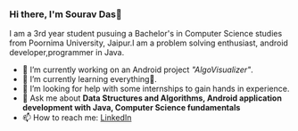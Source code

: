 ### Hi there, I'm Sourav Das👋

I am a 3rd year student pusuing a Bachelor's in Computer Science studies from Poornima University, Jaipur.I am a problem solving enthusiast, android developer,programmer in Java.




- 🔭 I’m currently working on an Android project _"AlgoVisualizer"_.
- 🌱 I’m currently learning everything🤣.
- 🤔 I’m looking for help with some internships to gain hands in experience.
- 💬 Ask me about **Data Structures and Algorithms, Android application development with Java, Computer Science fundamentals**
- 📫 How to reach me:  [LinkedIn](https://www.linkedin.com/in/sourav-das-654363188/) 


